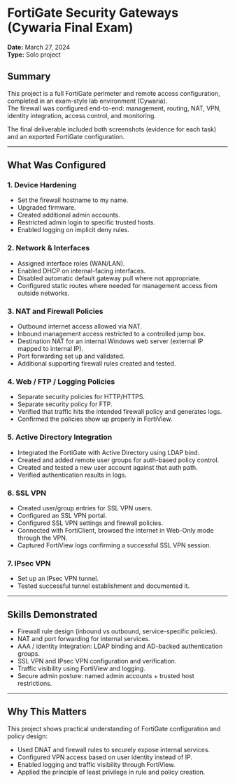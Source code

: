 # FortiGate Security Gateways (Cywaria Final Exam)
**Date:** March 27, 2024  
**Type:** Solo project

## Summary
This project is a full FortiGate perimeter and remote access configuration, completed in an exam-style lab environment (Cywaria).  
The firewall was configured end-to-end: management, routing, NAT, VPN, identity integration, access control, and monitoring.

The final deliverable included both screenshots (evidence for each task) and an exported FortiGate configuration.

---

## What Was Configured

### 1. Device Hardening
- Set the firewall hostname to my name.
- Upgraded firmware.
- Created additional admin accounts.
- Restricted admin login to specific trusted hosts.
- Enabled logging on implicit deny rules.

### 2. Network & Interfaces
- Assigned interface roles (WAN/LAN).
- Enabled DHCP on internal-facing interfaces.
- Disabled automatic default gateway pull where not appropriate.
- Configured static routes where needed for management access from outside networks.

### 3. NAT and Firewall Policies
- Outbound internet access allowed via NAT.
- Inbound management access restricted to a controlled jump box.
- Destination NAT for an internal Windows web server (external IP mapped to internal IP).
- Port forwarding set up and validated.
- Additional supporting firewall rules created and tested.

### 4. Web / FTP / Logging Policies
- Separate security policies for HTTP/HTTPS.
- Separate security policy for FTP.
- Verified that traffic hits the intended firewall policy and generates logs.
- Confirmed the policies show up properly in FortiView.

### 5. Active Directory Integration
- Integrated the FortiGate with Active Directory using LDAP bind.
- Created and added remote user groups for auth-based policy control.
- Created and tested a new user account against that auth path.
- Verified authentication results in logs.

### 6. SSL VPN
- Created user/group entries for SSL VPN users.
- Configured an SSL VPN portal.
- Configured SSL VPN settings and firewall policies.
- Connected with FortiClient, browsed the internet in Web-Only mode through the VPN.
- Captured FortiView logs confirming a successful SSL VPN session.

### 7. IPsec VPN
- Set up an IPsec VPN tunnel.
- Tested successful tunnel establishment and documented it.

---

## Skills Demonstrated
- Firewall rule design (inbound vs outbound, service-specific policies).
- NAT and port forwarding for internal services.
- AAA / identity integration: LDAP binding and AD-backed authentication groups.
- SSL VPN and IPsec VPN configuration and verification.
- Traffic visibility using FortiView and logging.
- Secure admin posture: named admin accounts + trusted host restrictions.

---

## Why This Matters
This project shows practical understanding of FortiGate configuration and policy design:

- Used DNAT and firewall rules to securely expose internal services.  
- Configured VPN access based on user identity instead of IP.  
- Enabled logging and traffic visibility through FortiView.  
- Applied the principle of least privilege in rule and policy creation.
